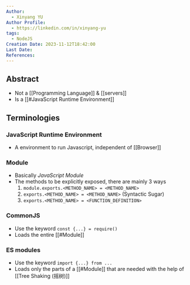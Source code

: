 ```yaml
---
Author:
  - Xinyang YU
Author Profile:
  - https://linkedin.com/in/xinyang-yu
tags:
  - NodeJS
Creation Date: 2023-11-12T18:42:00
Last Date: 
References:
---
```

## Abstract
- Not a [[Programming Language]] & [[servers]]
- Is a [[#JavaScript Runtime Environment]]



## Terminologies
### JavaScript Runtime Environment
- A environment to run Javascript, independent of [[Browser]]
### Module
- Basically *JavaScript Module*
- The methods to be explicitly exposed, there are mainly 3 ways
	1) `module.exports.<METHOD_NAME> = <METHOD_NAME>`
	2) `exports.<METHOD_NAME> = <METHOD_NAME>` (Syntactic Sugar)
	3) `exports.<METHOD_NAME> = <FUNCTION_DEFINITION>`
### CommonJS
- Use the keyword `const {...} = require()`
- Loads the entire [[#Module]]
### ES modules
- Use the keyword `import {...} from ...`
- Loads only the parts of a [[#Module]] that are needed with the help of [[Tree Shaking (摇树)]]
